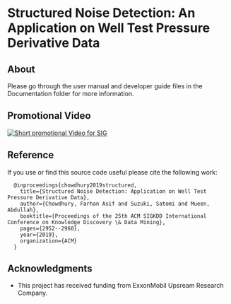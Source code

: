 # Structured Noise Detection: An Application on Well Test Pressure Derivative Data

## About




Please go through the user manual and developer guide files in the Documentation folder for more information.
## Promotional Video
[![Short promotional Video for SIG](https://img.youtube.com/vi/-2_L3QO46Aw/0.jpg)](https://www.youtube.com/watch?v=-2_L3QO46Aw)

## Reference
If you use or find this source code useful please cite the following work:

      @inproceedings{chowdhury2019structured,
        title={Structured Noise Detection: Application on Well Test Pressure Derivative Data},
        author={Chowdhury, Farhan Asif and Suzuki, Satomi and Mueen, Abdullah},
        booktitle={Proceedings of the 25th ACM SIGKDD International Conference on Knowledge Discovery \& Data Mining},
        pages={2952--2960},
        year={2019},
        organization={ACM}
      }

## Acknowledgments
* This project has received funding from ExxonMobil Upsream Research Company.
